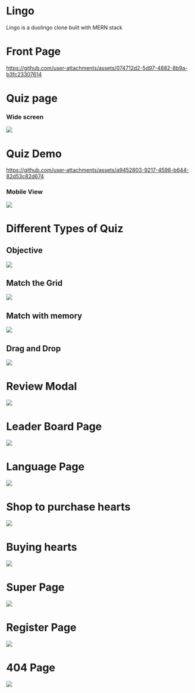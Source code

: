 # Lingo

Lingo is a duolingo clone built with MERN stack




# Front Page
https://github.com/user-attachments/assets/074712d2-5d97-4882-8b9a-b3fc23307614

# Quiz page
<h3>Wide screen</h3>
<img src="./frontend/src/assets/project-screenshot/quizPage.png">

# Quiz Demo


https://github.com/user-attachments/assets/a9452803-9217-4598-b644-82d53c82d674





<h3>Mobile View</h3>
<img src="./frontend/src/assets/project-screenshot/quizPageMobile.png">

# Different Types of Quiz

<h2>Objective</h2>
<img src="./frontend/src/assets/project-screenshot/quiz1.png">

<h2>Match the Grid</h2>
<img src="./frontend/src/assets/project-screenshot/quiz2.png">

<h2>Match with memory</h2>
<img src="./frontend/src/assets/project-screenshot/quiz3.png">


<h2>Drag and Drop</h2>
<img src="./frontend/src/assets/project-screenshot/quiz4.png">


# Review Modal
<img src="./frontend/src/assets/project-screenshot/reviewModal.png">




# Leader Board Page

<img src="./frontend/src/assets/project-screenshot/leaderBoardPage.png">

# Language Page
<img src="./frontend/src/assets/project-screenshot/languagePage.png">

# Shop to purchase hearts
<img src="./frontend/src/assets/project-screenshot/shopPage.png">

# Buying hearts
<img src="./frontend/src/assets/project-screenshot/buyingHearts.pngex">



# Super Page 
<img src="./frontend/src/assets/project-screenshot/superPage.png">

# Register Page
<img src="./frontend/src/assets/project-screenshot/register.png">

# 404 Page
<img src="./frontend/src/assets/project-screenshot/duo404.png">
